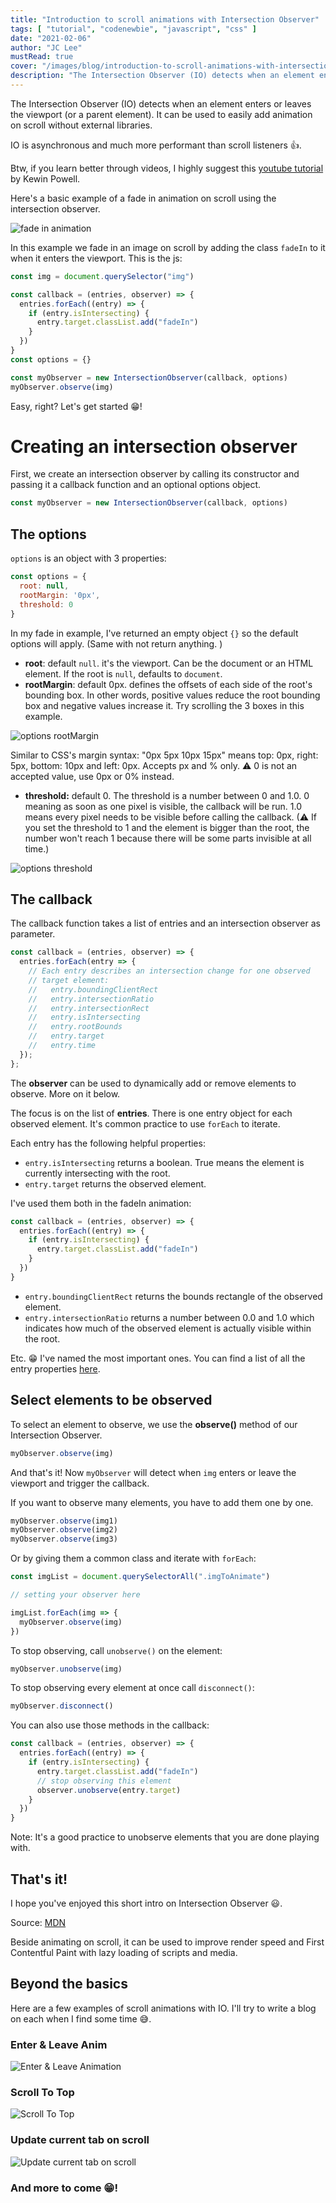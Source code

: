```yaml
---
title: "Introduction to scroll animations with Intersection Observer"
tags: [ "tutorial", "codenewbie", "javascript", "css" ]
date: "2021-02-06"
author: "JC Lee"
mustRead: true
cover: "/images/blog/introduction-to-scroll-animations-with-intersection-observer/cover-1.png"
description: "The Intersection Observer (IO) detects when an element enters or leaves the viewport (or a parent element). It can be used to easily add animation on scroll without external libraries. IO is asynchronous and much more performant than scroll listeners 👍."
---
```


The Intersection Observer (IO) detects when an element enters or leaves the viewport (or a parent element). It can be used to easily add animation on scroll without external libraries.

IO is asynchronous and much more performant than scroll listeners 👍.

Btw, if you learn better through videos, I highly suggest this [youtube tutorial](https://www.youtube.com/watch?v=T8EYosX4NOo) by Kewin Powell.

Here's a basic example of a fade in animation on scroll using the intersection observer.

![ fade in animation ](https://codepen.io/ljc-dev/pen/XWNXBJg?editors=0010)

In this example we fade in an image on scroll by adding the class `fadeIn`  to it when it enters the viewport. This is the js:

```jsx
const img = document.querySelector("img")

const callback = (entries, observer) => {
  entries.forEach((entry) => {
    if (entry.isIntersecting) {
      entry.target.classList.add("fadeIn")
    }
  })
}
const options = {}

const myObserver = new IntersectionObserver(callback, options)
myObserver.observe(img)
```

Easy, right? Let's get started 😁!

# Creating an intersection observer

First, we create an intersection observer by calling its constructor and passing it a callback function and an optional options object.

```jsx
const myObserver = new IntersectionObserver(callback, options)
```

## The options

`options` is an object with 3 properties:

```jsx
const options = {
  root: null,
  rootMargin: '0px',
  threshold: 0
}
```

In my fade in example, I've returned an empty object `{}` so the default options will apply. (Same with not return anything. )

- **root**: default `null`.  it's the viewport. Can be the document or an HTML element. If the root is `null`, defaults to `document`. 
- **rootMargin**: default 0px. defines the offsets of each side of the root's bounding box. In other words, positive values reduce the root bounding box and negative values increase it. Try scrolling the 3 boxes in this example.

![ options rootMargin](https://codepen.io/ljc-dev/pen/vYyLVdR?editors=0010)

Similar to CSS's margin syntax: "0px 5px 10px 15px" means top: 0px, right: 5px, bottom: 10px and left: 0px. Accepts px and % only. ⚠ 0 is not an accepted value, use 0px or 0% instead.

- **threshold:**  default 0. The threshold is a number between 0 and 1.0. 
0 meaning as soon as one pixel is visible, the callback will be run.  1.0  means every pixel needs to be visible before calling the callback. (⚠ If you set the threshold to 1 and the element is bigger than the root, the number won't reach 1 because there will be some parts invisible at all time.)

![options threshold](https://codepen.io/ljc-dev/pen/bGBEOMa)

## The callback

The callback function takes a list of entries and an intersection observer as parameter.

```jsx
const callback = (entries, observer) => {
  entries.forEach(entry => {
    // Each entry describes an intersection change for one observed
    // target element:
    //   entry.boundingClientRect
    //   entry.intersectionRatio
    //   entry.intersectionRect
    //   entry.isIntersecting
    //   entry.rootBounds
    //   entry.target
    //   entry.time
  });
};
```

The **observer** can be used to dynamically add or remove elements to observe. More on it below.

The focus is on the list of **entries**. There is one entry object for each observed element. It's common practice to use `forEach` to iterate.

Each entry has the following helpful properties:

- `entry.isIntersecting` returns a boolean. True means the element is currently intersecting with the root.
- `entry.target` returns the observed element.

I've used them both in the fadeIn animation:

```jsx
const callback = (entries, observer) => {
  entries.forEach((entry) => {
    if (entry.isIntersecting) {
      entry.target.classList.add("fadeIn")
    }
  })
}
```

- `entry.boundingClientRect` returns the bounds rectangle of the observed element.
- `entry.intersectionRatio` returns a number between 0.0 and 1.0 which indicates how much of the observed element is actually visible within the root.

Etc. 😁 I've named the most important ones. You can find a list of all the entry properties [here](https://developer.mozilla.org/en-US/docs/Web/API/IntersectionObserverEntry).

## Select elements to be observed

To select an element to observe, we use the **observe()** method of our Intersection Observer.

```jsx
myObserver.observe(img)
```

And that's it! Now `myObserver` will detect when `img` enters or leave the viewport and trigger the callback.

If you want to observe many elements, you have to add them one by one.

```jsx
myObserver.observe(img1)
myObserver.observe(img2)
myObserver.observe(img3)
```

Or by giving them a common class and iterate with `forEach`:

```jsx
const imgList = document.querySelectorAll(".imgToAnimate")

// setting your observer here

imgList.forEach(img => {
  myObserver.observe(img)
})
```

To stop observing, call `unobserve()` on the element:

```jsx
myObserver.unobserve(img)
```

To stop observing every element at once call `disconnect()`:

```jsx
myObserver.disconnect()
```

You can also use those methods in the callback:

```jsx
const callback = (entries, observer) => {
  entries.forEach((entry) => {
    if (entry.isIntersecting) {
      entry.target.classList.add("fadeIn")
      // stop observing this element
      observer.unobserve(entry.target)
    }
  })
}
```

Note: It's a good practice to unobserve elements that you are done playing with.

## That's it!

I hope you've enjoyed this short intro on Intersection Observer 😃. 

Source: [MDN](https://developer.mozilla.org/en-US/docs/Web/API/Intersection_Observer_API)

Beside animating on scroll, it can be used to improve render speed and First Contentful Paint with lazy loading of scripts and media.

## Beyond the basics

Here are a few examples of scroll animations with IO. I'll try to write a blog on each when I find some time 😅.

### Enter & Leave Anim

![Enter & Leave Animation](https://codepen.io/ljc-dev/pen/mdOVNqr?editors=0010)

### Scroll To Top

![Scroll To Top](https://codepen.io/ljc-dev/pen/abBdxPb)

### Update current tab on scroll

![Update current tab on scroll](https://codepen.io/ljc-dev/pen/MWbKdEW)

### And more to come 😁!